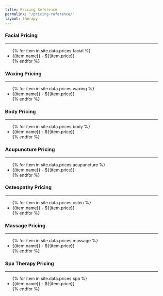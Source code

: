 ```yaml
---
title: Pricing Reference
permalink: "/pricing-reference/"
layout: therapy
---
```


### Facial Pricing
----

<ul class="text-left">
    {% for item in site.data.prices.facial %}
        <li>{{item.name}} - ${{item.price}}</li>
    {% endfor %}
</ul>

### Waxing Pricing
----

<ul class="text-left">
    {% for item in site.data.prices.waxing %}
        <li>{{item.name}} - ${{item.price}}</li>
    {% endfor %}
</ul>

### Body Pricing
----


<ul class="text-left">
    {% for item in site.data.prices.body %}
        <li>{{item.name}} - ${{item.price}}</li>
    {% endfor %}
</ul>

### Acupuncture Pricing
----

<ul class="text-left">
    {% for item in site.data.prices.acupuncture %}
        <li>{{item.name}} - ${{item.price}}</li>
    {% endfor %}
</ul>

### Osteopathy Pricing
----

<ul class="text-left">
    {% for item in site.data.prices.osteo %}
        <li>{{item.name}} - ${{item.price}}</li>
    {% endfor %}
</ul>

### Massage Pricing
----

<ul class="text-left">
    {% for item in site.data.prices.massage %}
        <li>{{item.name}} - ${{item.price}}</li>
    {% endfor %}
</ul>

### Spa Therapy Pricing
----
<ul class="text-left">
    {% for item in site.data.prices.spa %}
        <li>{{item.name}} - ${{item.price}}</li>
    {% endfor %}
</ul>
